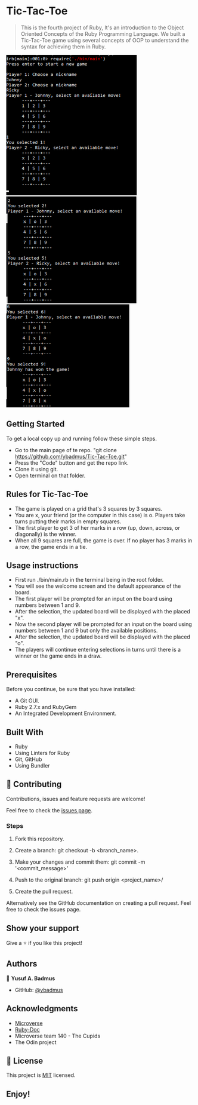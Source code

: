 # Tic-Tac-Toe

> This is the fourth project of Ruby, It's an introduction to the Object Oriented Concepts of the Ruby Programming Language. We built a Tic-Tac-Toe game using several concepts of OOP to understand the syntax for achieving them in Ruby.


![screenshot](https://raw.githubusercontent.com/ybadmus/Tic-Tac-Toe/Milestone4/app_screenshot_1.PNG)
![screenshot](https://raw.githubusercontent.com/ybadmus/Tic-Tac-Toe/Milestone4/app_screenshot_2.PNG)
![screenshot](https://raw.githubusercontent.com/ybadmus/Tic-Tac-Toe/Milestone4/app_screenshot_3.PNG)


## Getting Started

To get a local copy up and running follow these simple steps.

- Go to the main page of te repo. "git clone https://github.com/ybadmus/Tic-Tac-Toe.git"
- Press the "Code" button and get the repo link.
- Clone it using git.
- Open terminal on that folder.


## Rules for Tic-Tac-Toe
- The game is played on a grid that's 3 squares by 3 squares.
- You are x, your friend (or the computer in this case) is o. Players take turns putting their marks in empty squares.
- The first player to get 3 of her marks in a row (up, down, across, or diagonally) is the winner.
- When all 9 squares are full, the game is over. If no player has 3 marks in a row, the game ends in a tie. 


## Usage instructions
- First run ./bin/main.rb in the terminal being in the root folder.
- You will see the welcome screen and the default appearance of the board.
- The first player will be prompted for an input on the board using numbers between 1 and 9.
- After the selection, the updated board will be displayed with the placed "x".
- Now the second player will be prompted for an input on the board using numbers between 1 and 9 but only the available positions.
- After the selection, the updated board will be displayed with the placed "o".
- The players will continue entering selections in turns until there is a winner or the game ends in a draw.

## Prerequisites

Before you continue, be sure that you have installed:

- A Git GUI.
- Ruby 2.7.x and RubyGem
- An Integrated Development Environment.

## Built With

- Ruby
- Using Linters for Ruby
- Git, GitHub
- Using Bundler

## 🤝 Contributing

Contributions, issues and feature requests are welcome!

Feel free to check the [issues page](https://github.com/ybadmus/Tic-Tac-Toe/issues).

### Steps

1. Fork this repository.

2. Create a branch: git checkout -b <branch_name>.

3. Make your changes and commit them: git commit -m '<commit_message>'

4. Push to the original branch: git push origin <project_name>/

5. Create the pull request.

Alternatively see the GitHub documentation on creating a pull request. Feel free to check the issues page.

## Show your support

Give a ⭐️ if you like this project!

## Authors

👤 **Yusuf A. Badmus**

- GitHub: [@ybadmus](https://github.com/ybadmus)

## Acknowledgments

- [Microverse](https://www.microverse.org)
- [Ruby-Doc](https://ruby-doc.org/)
- Microverse team 140 - The Cupids
- The Odin project

## 📝 License

<p>This project is <a href="LICENSE">MIT</a> licensed.</p>

## Enjoy!